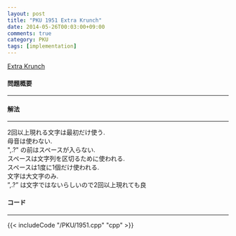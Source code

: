 ```yaml
---
layout: post
title: "PKU 1951 Extra Krunch"
date: 2014-05-26T00:03:00+09:00
comments: true
category: PKU
tags: [implementation]
---
```


[Extra Krunch](http://poj.org/problem?id=1951)

#### 問題概要

****

#### 解法

****

2回以上現れる文字は最初だけ使う.  
母音は使わない.  
",.?" の前はスペースが入らない.  
スペースは文字列を区切るために使われる.  
スペースは1度に1個だけ使われる.  
文字は大文字のみ.  
”,.?” は文字ではないらしいので2回以上現れても良  

#### コード

****

{{< includeCode "/PKU/1951.cpp" "cpp" >}}
